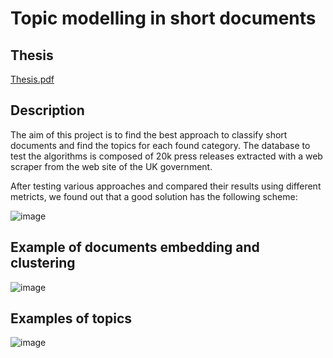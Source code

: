 # Topic modelling in short documents

## Thesis
[Thesis.pdf](https://github.com/spina95/Topic-modelling/files/10157076/Thesis.pdf)

## Description
The aim of this project is to find the best approach to classify short documents and find the topics for each found category.
The database to test the algorithms is composed of 20k press releases extracted with a web scraper from the web site of the UK government.

After testing various approaches and compared their results using different metricts, we found out that a good solution has the following scheme:

![image](https://user-images.githubusercontent.com/50515354/205508108-fc6c0761-bb6b-43d5-b9f0-98b985fb64c5.png)

## Example of documents embedding and clustering
![image](https://user-images.githubusercontent.com/50515354/205508152-750eadb6-08c0-4811-b1ca-90b7b29d8e1b.png)

## Examples of topics
![image](https://user-images.githubusercontent.com/50515354/205508170-bcc65fc3-80f5-44c2-96a9-6ba7b16bdd7b.png)
